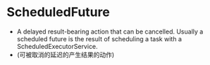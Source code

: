 # ScheduledFuture
- A delayed result-bearing action that can be cancelled. Usually a scheduled future is the result of scheduling a task with a ScheduledExecutorService.
- (可被取消的延迟的产生结果的动作)